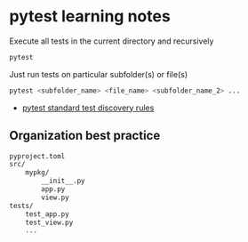 # pytest learning notes

Execute all tests in the current directory and recursively

```bash
pytest
```

Just run tests on particular subfolder(s) or file(s)

```bash
pytest <subfolder_name> <file_name> <subfolder_name_2> ...
```

- [pytest standard test discovery rules](https://docs.pytest.org/en/7.2.x/explanation/goodpractices.html#test-discovery)

## Organization best practice

```bash
pyproject.toml
src/
    mypkg/
        __init__.py
        app.py
        view.py
tests/
    test_app.py
    test_view.py
    ...
```
